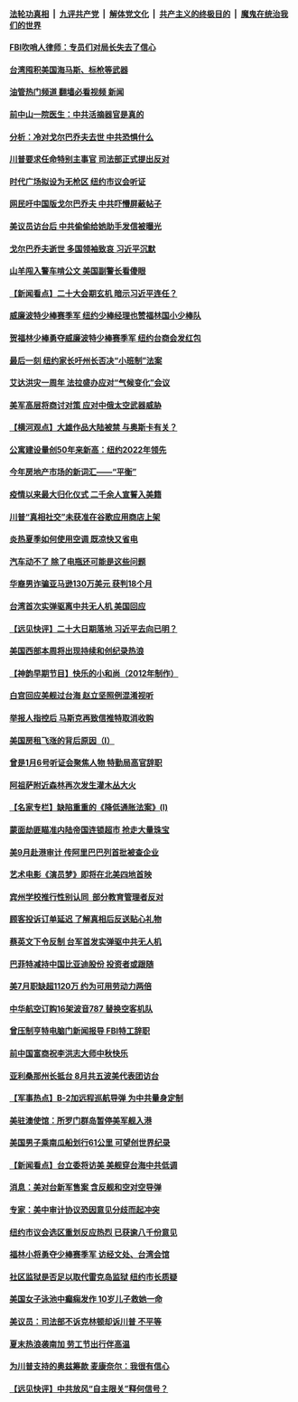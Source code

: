 ####  [法轮功真相](../../../../basic/blob/master/README.md?t=09010701) &nbsp;|&nbsp; [九评共产党](../../../../9ping.md/blob/master/README.md?t=09010701) &nbsp;|&nbsp; [解体党文化](../../../../jtdwh.md/blob/master/README.md?t=09010701)  &nbsp;|&nbsp; [共产主义的终极目的](../../../../gczydzjmd.md/blob/master/README.md?t=09010701) &nbsp;|&nbsp; [魔鬼在统治我们的世界](../../../../mgztzwmdsj.md/blob/master/README.md?t=09010701) 

#### [FBI吹哨人律师：专员们对局长失去了信心](../pages/nsc412/n13814840.md?t=09010701) 

#### [台湾囤积美国海马斯、标枪等武器](../pages/nsc412/n13814844.md?t=09010701) 

#### [油管热门频道 翻墙必看视频 新闻](http://45.76.130.85:81/youtube.html?09010701)

#### [前中山一院医生：中共活摘器官是真的](../pages/nsc412/n13814861.md?t=09010701) 

#### [分析：冷对戈尔巴乔夫去世 中共恐惧什么](../pages/nsc412/n13814778.md?t=09010701) 

#### [川普要求任命特别主事官 司法部正式提出反对](../pages/nsc412/n13814757.md?t=09010701) 

#### [时代广场拟设为无枪区 纽约市议会听证](../pages/nsc412/n13814231.md?t=09010701) 

#### [网民吁中国版戈尔巴乔夫 中共吓懵屏蔽帖子](../pages/nsc412/n13814733.md?t=09010701) 

#### [美议员访台后 中共偷偷给她助手发信被曝光](../pages/nsc412/n13814672.md?t=09010701) 

#### [戈尔巴乔夫逝世 多国领袖致哀 习近平沉默](../pages/nsc412/n13814454.md?t=09010701) 

#### [山羊闯入警车啃公文 美国副警长看傻眼](../pages/nsc412/n13814172.md?t=09010701) 

#### [【新闻看点】二十大会期玄机 暗示习近平连任？](../pages/nsc412/n13814069.md?t=09010701) 

#### [威廉波特少棒赛季军 纽约少棒经理也赞福林国小少棒队](../pages/nsc412/n13814268.md?t=09010701) 

#### [贺福林少棒勇夺威廉波特少棒赛季军 纽约台商会发红包](../pages/nsc412/n13814276.md?t=09010701) 

#### [最后一刻 纽约家长吁州长否决“小班制”法案](../pages/nsc412/n13814229.md?t=09010701) 

#### [艾达洪灾一周年 法拉盛办应对“气候变化”会议](../pages/nsc412/n13814288.md?t=09010701) 

#### [美军高层将商讨对策 应对中俄太空武器威胁](../pages/nsc412/n13814201.md?t=09010701) 

#### [【横河观点】大雄作品大陆被禁 与奥斯卡有关？](../pages/nsc412/n13814137.md?t=09010701) 

#### [公寓建设量创50年来新高：纽约2022年领先](../pages/nsc412/n13814200.md?t=09010701) 

#### [今年房地产市场的新词汇——“平衡”](../pages/nsc412/n13814160.md?t=09010701) 

#### [疫情以来最大归化仪式 二千余人宣誓入美籍](../pages/nsc412/n13814175.md?t=09010701) 

#### [川普“真相社交”未获准在谷歌应用商店上架](../pages/nsc412/n13814028.md?t=09010701) 

#### [炎热夏季如何使用空调 既凉快又省电](../pages/nsc412/n13814165.md?t=09010701) 

#### [汽车动不了 除了电瓶还可能是这些问题](../pages/nsc412/n13814153.md?t=09010701) 

#### [华裔男诈骗亚马逊130万美元 获判18个月](../pages/nsc412/n13814143.md?t=09010701) 

#### [台湾首次实弹驱离中共无人机 美国回应](../pages/nsc412/n13814105.md?t=09010701) 

#### [【远见快评】二十大日期落地 习近平去向已明？](../pages/nsc412/n13814073.md?t=09010701) 

#### [美国西部本周将出现持续和创纪录热浪](../pages/nsc412/n13814058.md?t=09010701) 

#### [【神韵早期节目】快乐的小和尚（2012年制作）](../pages/nsc412/n13813974.md?t=09010701) 

#### [白宫回应美舰过台海 赵立坚照例混淆视听](../pages/nsc412/n13814037.md?t=09010701) 

#### [举报人指控后 马斯克再致信推特取消收购](../pages/nsc412/n13813941.md?t=09010701) 

#### [美国房租飞涨的背后原因（I）](../pages/nsc412/n13813815.md?t=09010701) 

#### [曾是1月6号听证会聚焦人物 特勤局高官辞职](../pages/nsc412/n13813929.md?t=09010701) 

#### [阿祖萨附近森林再次发生灌木丛大火](../pages/nsc412/n13814015.md?t=09010701) 

#### [【名家专栏】缺陷重重的《降低通胀法案》(I)](../pages/nsc412/n13813807.md?t=09010701) 

#### [蒙面劫匪瞄准内陆帝国连锁超市 抢走大量珠宝](../pages/nsc412/n13813982.md?t=09010701) 

#### [美9月赴港审计 传阿里巴巴列首批被查企业](../pages/nsc412/n13813987.md?t=09010701) 

#### [艺术电影《演员梦》即将在北美四地首映](../pages/nsc412/n13813247.md?t=09010701) 

#### [宾州学校推行性别认同  部分教育管理者反对](../pages/nsc412/n13813980.md?t=09010701) 

#### [顾客投诉订单延迟 了解真相后反送贴心礼物](../pages/nsc412/n13813587.md?t=09010701) 

#### [蔡英文下令反制 台军首发实弹驱中共无人机](../pages/nsc412/n13813905.md?t=09010701) 

#### [巴菲特减持中国比亚迪股份 投资者或跟随](../pages/nsc412/n13813939.md?t=09010701) 

#### [美7月职缺超1120万 约为可用劳动力两倍](../pages/nsc412/n13813850.md?t=09010701) 

#### [中华航空订购16架波音787 替换空客机队](../pages/nsc412/n13813785.md?t=09010701) 

#### [曾压制亨特电脑门新闻报导 FBI特工辞职](../pages/nsc412/n13813865.md?t=09010701) 

#### [前中国富商祝李洪志大师中秋快乐](../pages/nsc412/n13813776.md?t=09010701) 

#### [亚利桑那州长抵台 8月共五波美代表团访台](../pages/nsc412/n13813826.md?t=09010701) 

#### [【军事热点】B-2加远程巡航导弹 为中共量身定制](../pages/nsc412/n13813296.md?t=09010701) 

#### [美驻澳使馆：所罗门群岛暂停美军舰入港](../pages/nsc412/n13813674.md?t=09010701) 

#### [美国男子乘南瓜船划行61公里 可望创世界纪录](../pages/nsc412/n13813503.md?t=09010701) 

#### [【新闻看点】台立委将访美 美舰穿台海中共低调](../pages/nsc412/n13813310.md?t=09010701) 

#### [消息：美对台新军售案 含反舰和空对空导弹](../pages/nsc412/n13813602.md?t=09010701) 

#### [专家：美中审计协议恐因意见分歧而起冲突](../pages/nsc412/n13813306.md?t=09010701) 

#### [纽约市议会选区重划反应热烈 已获逾八千份意见](../pages/nsc412/n13813540.md?t=09010701) 

#### [福林小将勇夺少棒赛季军 访经文处、台湾会馆](../pages/nsc412/n13813549.md?t=09010701) 

#### [社区监狱是否足以取代雷克岛监狱 纽约市长质疑](../pages/nsc412/n13813538.md?t=09010701) 

#### [美国女子泳池中癫痫发作 10岁儿子救她一命](../pages/nsc412/n13813449.md?t=09010701) 

#### [美议员：司法部不诉克林顿却诉川普 不平等](../pages/nsc412/n13813396.md?t=09010701) 

#### [夏末热浪袭南加 劳工节出行伴高温](../pages/nsc412/n13813451.md?t=09010701) 

#### [为川普支持的奥兹筹款 麦康奈尔：我很有信心](../pages/nsc412/n13813333.md?t=09010701) 

#### [【远见快评】中共放风“自主限关”释何信号？](../pages/nsc412/n13813366.md?t=09010701) 

<img src='http://gfw-breaker.win/goodnews/indexes/nsc412.md' width='0px' height='0px'/>
